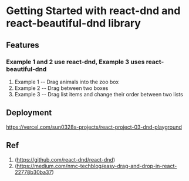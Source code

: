 # Getting Started with react-dnd and react-beautiful-dnd library

## Features
### Example 1 and 2 use react-dnd, Example 3 uses react-beautiful-dnd

1. Example 1 -- Drag animals into the zoo box
2. Example 2 -- Drag between two boxes
3. Example 3 -- Drag list items and change their order between two lists

## Deployment
https://vercel.com/sun0328s-projects/react-project-03-dnd-playground

## Ref
1. (https://github.com/react-dnd/react-dnd)
2. (https://medium.com/nmc-techblog/easy-drag-and-drop-in-react-22778b30ba37)

